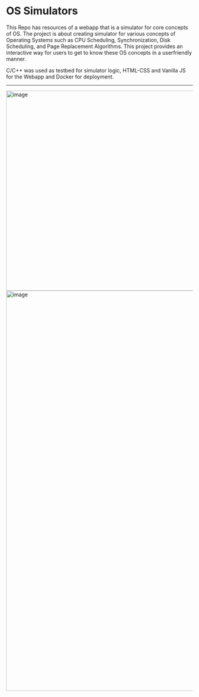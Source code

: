 # OS Simulators

This Repo has resources of a webapp that is a simulator for core concepts of OS. The project is about creating simulator for various concepts of Operating Systems such as CPU Scheduling, Synchronization, Disk Scheduling, and Page Replacement Algorithms. This project provides an interactive way for users to get to know these OS concepts in a userfriendly manner.

C/C++ was used as testbed for simulator logic, HTML-CSS and Vanilla JS for the Webapp and Docker for deployment.

___

<img width="959" height="539" alt="image" src="https://github.com/user-attachments/assets/8e69aedf-fdbf-4e60-a9a6-1ef095fa346f" />

<img width="1919" height="1079" alt="image" src="https://github.com/user-attachments/assets/ba1fec11-b2c7-4255-9076-6bd6443d2527" />

